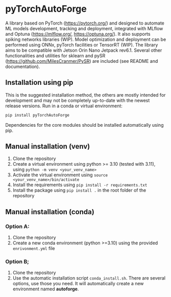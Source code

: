 # pyTorchAutoForge

A library based on PyTorch (<https://pytorch.org/>) and designed to automate ML models development, tracking and deployment, integrated with MLflow and Optuna (<https://mlflow.org/>, <https://optuna.org/>). It also supports spiking networks libraries (WIP). Model optimization and deployment can be performed using ONNx, pyTorch facilities or TensorRT (WIP). The library aims to be compatible with Jetson Orin Nano Jetpack rev6.1. Several other functionalities and utilities for sklearn and pySR (<https://github.com/MilesCranmer/PySR>) are included (see README and documentation).

## Installation using pip

This is the suggested installation method, the others are mostly intended for development and may not be completely up-to-date with the newest release versions. 
Run in a conda or virtual environment:

```bash
pip install pyTorchAutoForge
```

Dependencies for the core modules should be installed automatically using pip.

## Manual installation (venv)

1) Clone the repository
2) Create a virtual environment using python >= 3.10 (tested with 3.11), using `python -m venv <your_venv_name>`
3) Activate the virtual environment using `source <your_venv_name>/bin/activate`
4) Install the requirements using `pip install -r requirements.txt`
5) Install the package using `pip install .` in the root folder of the repository

## Manual installation (conda)

### Option A:
  1) Clone the repository
  2) Create a new conda environment (python >=3.10) using the provided `enrivonment.yml` file

### Option B;
  1) Clone the repository
  2) Use the automatic installation script `conda_install.sh`. There are several options, use those you need. It will automatically create a new environment named **autoforge**.
